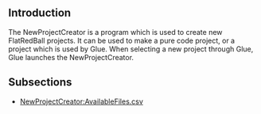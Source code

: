 ## Introduction

The NewProjectCreator is a program which is used to create new FlatRedBall projects. It can be used to make a pure code project, or a project which is used by Glue. When selecting a new project through Glue, Glue launches the NewProjectCreator.

## Subsections

-   [NewProjectCreator:AvailableFiles.csv](/frb/docs/index.php?title=NewProjectCreator:AvailableFiles.csv "NewProjectCreator:AvailableFiles.csv")

